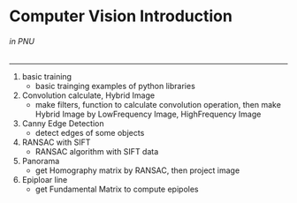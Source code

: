 # Computer Vision Introduction
###### in PNU
---
1. basic training
    - basic trainging examples of python libraries
2. Convolution calculate, Hybrid Image
    - make filters, function to calculate convolution operation, then make Hybrid Image by LowFrequency Image, HighFrequency Image
3. Canny Edge Detection
    - detect edges of some objects
4. RANSAC with SIFT
    - RANSAC algorithm with SIFT data
5. Panorama
    - get Homography matrix by RANSAC, then project image
6. Epiploar line
    - get Fundamental Matrix to compute epipoles
